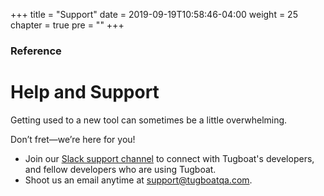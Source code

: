 +++
title = "Support"
date = 2019-09-19T10:58:46-04:00
weight = 25
chapter = true
pre = "<b></b>"
+++

### Reference

# Help and Support

Getting used to a new tool can sometimes be a little overwhelming.

Don’t fret—we’re here for you!

- Join our [Slack support channel](https://launchpass.com/tugboatqa) to connect with Tugboat's developers, and fellow
  developers who are using Tugboat.
- Shoot us an email anytime at [support@tugboatqa.com](mailto:support@tugboatqa.com).
